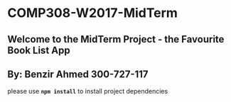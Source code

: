 # COMP308-W2017-MidTerm

## Welcome to the MidTerm Project - the Favourite Book List App
## By: Benzir Ahmed 300-727-117

please use **`npm install`** to install project dependencies
